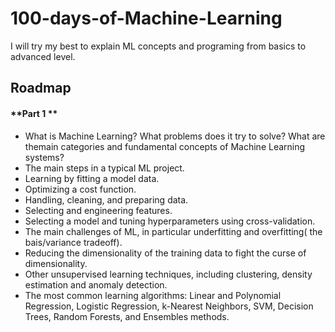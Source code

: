 # 100-days-of-Machine-Learning
I will try my best to explain ML concepts and programing from basics to advanced level.

## **Roadmap**
#### **Part 1 **

*   What is Machine Learning? What problems does it try to solve? What are themain categories and fundamental concepts of Machine Learning systems?
*   The main steps in a typical ML project.
*   Learning by fitting a model data.
*   Optimizing a cost function.
*   Handling, cleaning, and preparing data.
*   Selecting and engineering features.
*   Selecting a model and tuning hyperparameters using cross-validation.
*   The main challenges of ML, in particular underfitting and overfitting( the bais/variance tradeoff).
*   Reducing the dimensionality of the training data to fight the curse of dimensionality.
*   Other unsupervised learning techniques, including clustering, density estimation and anomaly detection.
*   The most common learning algorithms: Linear and Polynomial Regression, Logistic Regression, k-Nearest Neighbors, SVM, Decision Trees, Random Forests, and Ensembles methods.
